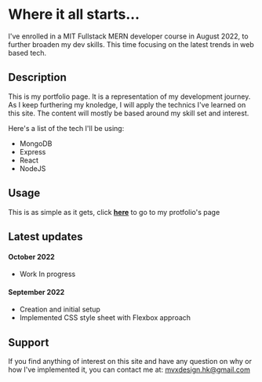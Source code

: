 # Where it all starts...

I've enrolled in a MIT Fullstack MERN developer course in August 2022, to further broaden my dev skills. This time focusing on the latest trends in web based tech. 


## Description

This is my portfolio page. It is a representation of my development journey. As I keep furthering my knoledge, I will apply the technics I've learned on this site. The content will mostly be based around my skill set and interest.

Here's a list of the tech I'll be using:
* MongoDB
* Express
* React
* NodeJS


## Usage

This is as simple as it gets, click **[here](https://mike-veilleux.github.io)** to go to my protfolio's page


## Latest updates

#### October 2022
* Work In progress

#### September 2022
* Creation and initial setup
* Implemented CSS style sheet with Flexbox approach


## Support

If you find anything of interest on this site and have any question on why or how I've implemented it, you can contact me at: mvxdesign.hk@gmail.com


